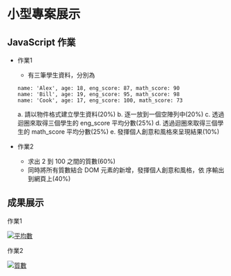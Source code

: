 # 小型專案展示

## JavaScript 作業


- 作業1
    - 有三筆學生資料，分別為
    ```
    name: 'Alex', age: 18, eng_score: 87, math_score: 90
    name: 'Bill', age: 19, eng_score: 95, math_score: 98
    name: 'Cook', age: 17, eng_score: 100, math_score: 73
    ```

    a. 請以物件格式建立學生資料(20%)
    b. 逐一放到一個空陣列中(20%)
    c. 透過迴圈來取得三個學生的 eng_score 平均分數(25%)
    d. 透過迴圈來取得三個學生的 math_score 平均分數(25%)
    e. 發揮個人創意和風格來呈現結果(10%)

- 作業2
    - 求出 2 到 100 之間的質數(60%)
    - 同時將所有質數結合 DOM 元素的新增，發揮個人創意和風格，依 序輸出到網頁上(40%)

## 成果展示

作業1

[ ![平均數](https://i.imgur.com/W0kTDlW.png) ](https://i.imgur.com/W0kTDlW.png)

作業2

[ ![質數](https://i.imgur.com/L0jcnKx.png) ](https://i.imgur.com/L0jcnKx.png)